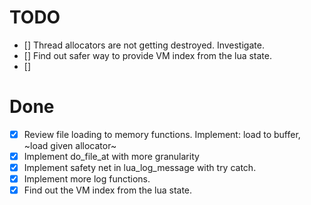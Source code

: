 # TODO
* [] Thread allocators are not getting destroyed. Investigate.
* [] Find out safer way to provide VM index from the lua state.
* []

# Done
* [x] Review file loading to memory functions. Implement: load to buffer, ~load given allocator~
* [x] Implement do_file_at with more granularity
* [x] Implement safety net in lua_log_message with try catch.
* [x] Implement more log functions.
* [X] Find out the VM index from the lua state.
